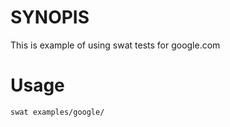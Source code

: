 # SYNOPIS
This is example of using swat tests for google.com

# Usage 

    swat examples/google/



